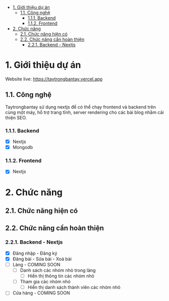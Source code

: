 - [1. Giới thiệu dự án](#1-giới-thiệu-dự)
  - [1.1. Công nghệ](#11-công-nghệ)
    - [1.1.1. Backend](#111-backend)
    - [1.1.2. Frontend](#112-frontend)
- [2. Chức năng](#2-chức-năng)
  - [2.1. Chức năng hiện có](#21-chức-năng-hiện-có)
  - [2.2. Chức năng cần hoàn thiện](#22-chức-năng-cần-hoàn-thiện)
    - [2.2.1. Backend - Nextjs](#221-backend---nextjs)

# 1. Giới thiệu dự án
Website live: https://taytrongbantay.vercel.app
## 1.1. Công nghệ
Taytrongbantay sử dụng nextjs để có thể chạy frontend và backend trên cùng một máy, hỗ trợ trang tĩnh, server rendering cho các bài blog nhằm cải thiện SEO.
### 1.1.1. Backend
- [x] Nextjs
- [x] Mongodb
### 1.1.2. Frontend
- [x] Nextjs

# 2. Chức năng
## 2.1. Chức năng hiện có

## 2.2. Chức năng cần hoàn thiện
### 2.2.1. Backend - Nextjs
- [x] Đăng nhập - Đăng ký 
- [x] Đăng bài - Sửa bài - Xoá bài
- [ ] Làng - COMING SOON
  - [ ] Danh sách các nhóm nhỏ trong làng
    - [ ] Hiển thị thông tin các nhóm nhỏ
  - [ ] Tham gia các nhóm nhỏ
    - [ ] Hiển thị danh sách thành viên các nhóm nhỏ
- [ ] Cửa hàng - COMING SOON
